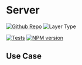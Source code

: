 # Server

[![Github Repo](https://img.shields.io/badge/Git-@papit/server-blue?logo=github&link=https://github.com/onkelhoy/web-components/tree/main/packages/systems/server)](https://github.com/onkelhoy/web-components/tree/main/packages/systems/server)
![Layer Type](https://img.shields.io/badge/Layer_Type-system-orange)

[![Tests](https://github.com/onkelhoy/web-components/actions/workflows/pull-request.yml/badge.svg)](https://github.com/onkelhoy/web-components/actions/workflows/pull-request.yml)
[![NPM version](https://img.shields.io/npm/v/@papit/server.svg?logo=npm)](https://www.npmjs.com/package/@papit/server)


## Use Case
